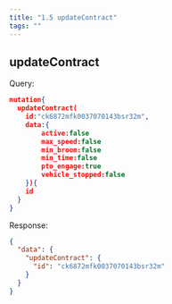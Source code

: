 ```yaml
---
title: "1.5 updateContract"
tags: ""
---
```

## updateContract

Query:

```json
mutation{
  updateContract(
    id:"ck6872mfk0037070143bsr32m",
    data:{
    	active:false
    	max_speed:false
    	min_broom:false
    	min_time:false
    	pto_engage:true
    	vehicle_stopped:false
    }){
    id
  }
}
```

Response:

```json
{
  "data": {
    "updateContract": {
      "id": "ck6872mfk0037070143bsr32m"
    }
  }
}
```
